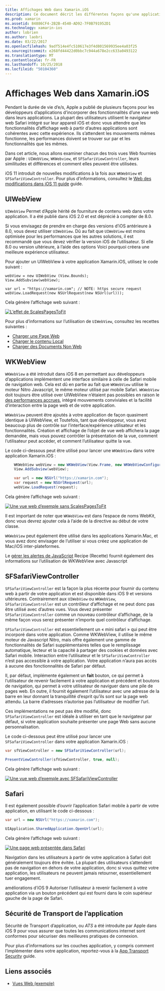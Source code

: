 ```yaml
---
title: Affichages Web dans Xamarin.iOS
description: Ce document décrit les différentes façons qu'une application Xamarin.iOS peut afficher le contenu web. Il aborde UIWebView, WKWebView, SFSafariViewController, Safari et la sécurité de transport d’application.
ms.prod: xamarin
ms.assetid: 84886CF4-2B2B-4540-AD92-7F0B791952D1
ms.technology: xamarin-ios
author: lobrien
ms.author: laobri
ms.date: 03/22/2017
ms.openlocfilehash: 9adf514e4fc510617e3f4d801569935ee4a03f25
ms.sourcegitcommit: e268fd44422d0bbc7c944a678e2cc633a0493122
ms.translationtype: MT
ms.contentlocale: fr-FR
ms.lasthandoff: 10/25/2018
ms.locfileid: "50104360"
---
```

# <a name="web-views-in-xamarinios"></a>Affichages Web dans Xamarin.iOS

Pendant la durée de vie d’e/s, Apple a publié de plusieurs façons pour les développeurs d’applications d’incorporer des fonctionnalités d’une vue web dans leurs applications. La plupart des utilisateurs utilisent le navigateur web Safari intégré sur leur appareil iOS et donc vous attendre que les fonctionnalités d’affichage web à partir d’autres applications sont cohérentes avec cette expérience. Ils s’attendent les mouvements mêmes fonctionne, les performances doivent se trouver sur par et les fonctionnalités que les mêmes.

Dans cet article, nous allons examiner chacun des trois vues Web fournies par Apple : `UIWebView`, `WKWebview`, et `SFSafariViewController`, leurs similitudes et différences et comment elles peuvent être utilisées. 

iOS 11 introduit de nouvelles modifications à la fois aux `WKWebView` et `SFSafariViewController`. Pour plus d’informations, consultez le [Web des modifications dans iOS 11 guide](~/ios/platform/introduction-to-ios11/web.md) guide.

## <a name="uiwebview"></a>UIWebView

`UIWebView` Permet d’Apple hérité de fourniture de contenu web dans votre application. Il a été publié dans iOS 2.0 et est déprécié à compter de 8.0.

Si vous envisagez de prendre en charge des versions d’iOS antérieure à 8.0, vous devez utiliser `UIWebView`. Dû au fait que `UIWebView` est moins optimisée pour les performances que les autres solutions, il est recommandé que vous devez vérifier la version iOS de l’utilisateur. Si elle 8.0 ou version ultérieure, à l’aide des options Voici pourquoi créera une meilleure expérience utilisateur.
 
Pour ajouter un UIWebView à votre application Xamarin.iOS, utilisez le code suivant :
 
```
webView = new UIWebView (View.Bounds);
View.AddSubview(webView);

var url = "https://xamarin.com"; // NOTE: https secure request
webView.LoadRequest(new NSUrlRequest(new NSUrl(url)));
```

Cela génère l’affichage web suivant :

[![](uiwebview-images/webview.png "L’effet de ScalesPagesToFit")](uiwebview-images/webview.png#lightbox)

Pour plus d’informations sur l’utilisation de `UIWebView`, consultez les recettes suivantes :


- [Charger une Page Web](https://github.com/xamarin/recipes/tree/master/Recipes/ios/content_controls/web_view/load_a_web_page)
- [Charger le contenu Local](https://github.com/xamarin/recipes/tree/master/Recipes/ios/content_controls/web_view/load_local_content)
- [Charger des Documents Non Web](https://github.com/xamarin/recipes/tree/master/Recipes/ios/content_controls/web_view/load_non-web_documents)

## <a name="wkwebview"></a>WKWebView

`WKWebView` a été introduit dans iOS 8 en permettant aux développeurs d’applications implémentent une interface similaire à celle de Safari mobile de navigation web. Cela est dû en partie au fait que `WKWebView` utilise le moteur Nitro Javascript, le même moteur utilisé par mobile Safari. `WKWebView` doit toujours être utilisé over UIWebView n’étaient pas possibles en raison le [des performances accrues](http://blog.initlabs.com/post/100113463211/wkwebview-vs-uiwebview), intégré mouvements conviviales et la facilité d’interaction entre la page web et de votre application.
  
`WKWebView` peuvent être ajoutés à votre application de façon quasiment identique à UIWebView, et Toutefois, tant que développeur, vous avez beaucoup plus de contrôle sur l’interface/expérience utilisateur et les fonctionnalités. Création et affichage de l’objet de vue web affichera la page demandée, mais vous pouvez contrôler la présentation de la vue, comment l’utilisateur peut accéder, et comment l’utilisateur quitte la vue.  

Le code ci-dessous peut être utilisé pour lancer une `WKWebView` dans votre application Xamarin.iOS :

```csharp
    WKWebView webView = new WKWebView(View.Frame, new WKWebViewConfiguration());
    View.AddSubview(webView);

    var url = new NSUrl("https://xamarin.com");
    var request = new NSUrlRequest(url);
    webView.LoadRequest(request);
```

Cela génère l’affichage web suivant :

[![](uiwebview-images/wkwebview.png "Une vue web d’exemple sans ScalesPagesToFit")](uiwebview-images/wkwebview.png#lightbox)

Il est important de noter que `WKWebView` est dans l’espace de noms WebKit, donc vous devrez ajouter cela à l’aide de la directive au début de votre classe.

`WKWebView` peut également être utilisé dans les applications Xamarin.Mac, et vous avez donc envisager de l’utiliser si vous créez une application de Mac/iOS inter-plateformes.

Le [gérer les alertes de JavaScript](https://github.com/xamarin/recipes/tree/master/Recipes/ios/content_controls/web_view/handle_javascript_alerts) Recipe (Recette) fournit également des informations sur l’utilisation de WKWebView avec Javascript

<a name="safariviewcontroller" />

## <a name="sfsafariviewcontroller"></a>SFSafariViewController
 
 `SFSafariViewController` est la façon la plus récente pour fournir du contenu web à partir de votre application et est disponible dans iOS 9 et versions ultérieures. Contrairement aux `UIWebView` ou `WKWebView`, `SFSafariViewController` est un contrôleur d’affichage et ne peut donc pas être utilisé avec d’autres vues. Vous devez présenter `SFSafariViewController` comme un nouveau contrôleur d’affichage, de la même façon vous serez présenter n’importe quel contrôleur d’affichage.
 
 `SFSafariViewController` est essentiellement un « mini safari » qui peut être incorporé dans votre application. Comme WKWebView, il utilise le même moteur de Javascript Nitro, mais offre également une gamme de fonctionnalités de Safari supplémentaires telles que le remplissage automatique, lecteur et la capacité à partager des cookies et données avec Safari mobile. Interaction entre l’utilisateur et le `SFSafariViewController` n’est pas accessible à votre application. Votre application n’aura pas accès à aucune des fonctionnalités de Safari par défaut.
 
Il, par défaut, implémente également un **fait** bouton, ce qui permet à l’utilisateur de revenir facilement à votre application et précédent et boutons de navigation, qui permet à votre utilisateur de naviguer dans une pile de pages web. En outre, il fournit également l’utilisateur avec une adresse de la barre en leur donnant la tranquillité d’esprit qu’ils sont sur la page web attendu. La barre d’adresses n’autorise pas l’utilisateur de modifier l’url. 

Ces implémentations ne peut pas être modifié, donc `SFSafariViewController` est idéale à utiliser en tant que le navigateur par défaut, si votre application souhaite présenter une page Web sans aucune personnalisation.

Le code ci-dessous peut être utilisé pour lancer une `SFSafariViewController` dans votre application Xamarin.iOS :

```csharp
var sfViewController = new SFSafariViewController(url);

PresentViewController(sfViewController, true, null);
```

Cela génère l’affichage web suivant :

[![](uiwebview-images/sfsafariviewcontroller.png "Une vue web d’exemple avec SFSafariViewController")](uiwebview-images/sfsafariviewcontroller.png#lightbox)

## <a name="safari"></a>Safari

Il est également possible d’ouvrir l’application Safari mobile à partir de votre application, en utilisant le code ci-dessous :

```csharp
var url = new NSUrl("https://xamarin.com");

UIApplication.SharedApplication.OpenUrl(url);

```

Cela génère l’affichage web suivant :

[![](uiwebview-images/safari.png "Une page web présentée dans Safari")](uiwebview-images/safari.png#lightbox)

Navigation dans les utilisateurs à partir de votre application à Safari doit généralement toujours être évitée. La plupart des utilisateurs s’attendent pas de navigation en dehors de votre application, donc si vous quittez votre application, les utilisateurs ne peuvent jamais retourner, essentiellement tuer engagement.

améliorations d’iOS 9 Autoriser l’utilisateur à revenir facilement à votre application via un bouton précédent qui est fourni dans le coin supérieur gauche de la page de Safari.

## <a name="app-transport-security"></a>Sécurité de Transport de l’application

Sécurité de Transport d’application, ou *ATS* a été introduite par Apple dans iOS 9 pour vous assurer que toutes les communications internet sont conformes pour sécuriser des meilleures pratiques de connexion.

Pour plus d’informations sur les couches application, y compris comment l’implémenter dans votre application, reportez-vous à la [App Transport Security](~/ios/app-fundamentals/ats.md) guide.

## <a name="related-links"></a>Liens associés

- [Vues Web (exemple)](https://developer.xamarin.com/samples/monotouch/WebView/)
